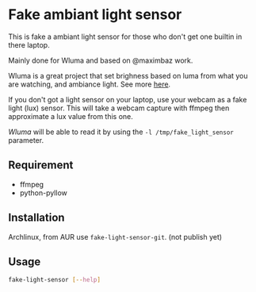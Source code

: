 # Fake ambiant light sensor

This is fake a ambiant light sensor for those who don't get one builtin in there laptop.

Mainly done for Wluma and based on @maximbaz work.

Wluma is a great project that set brighness based on luma from what you are watching, and ambiance light.
See more [here](https://github.com/maximbaz/wluma).

If you don't got a light sensor on your laptop, use your webcam as a fake light (lux) sensor.
This will take a webcam capture with ffmpeg then approximate a lux value from this one.

_Wluma_ will be able to read it by using the `-l /tmp/fake_light_sensor` parameter.

## Requirement

- ffmpeg
- python-pyllow

## Installation

Archlinux, from AUR use `fake-light-sensor-git`. (not publish yet)

## Usage

```bash
fake-light-sensor [--help]
```
